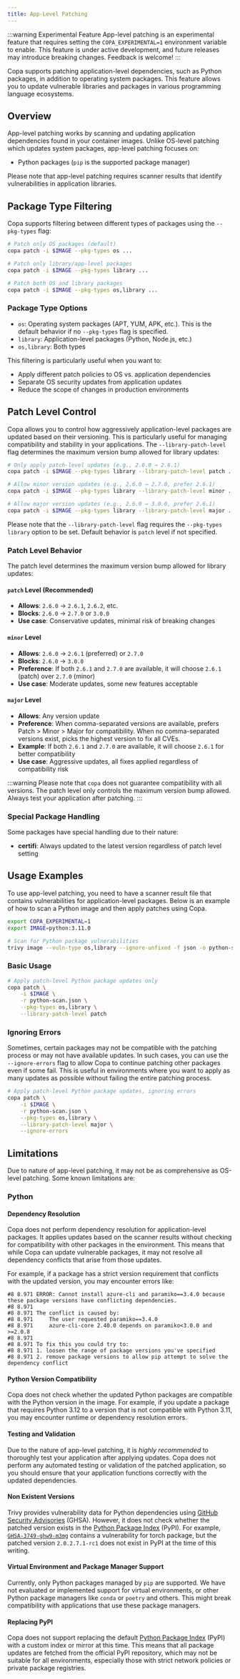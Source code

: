 ```yaml
---
title: App-Level Patching
---
```


:::warning Experimental Feature
App-level patching is an experimental feature that requires setting the `COPA_EXPERIMENTAL=1` environment variable to enable. This feature is under active development, and future releases may introduce breaking changes. Feedback is welcome!
:::

Copa supports patching application-level dependencies, such as Python packages, in addition to operating system packages. This feature allows you to update vulnerable libraries and packages in various programming language ecosystems.

## Overview

App-level patching works by scanning and updating application dependencies found in your container images. Unlike OS-level patching which updates system packages, app-level patching focuses on:

- Python packages (`pip` is the supported package manager)

Please note that app-level patching requires scanner results that identify vulnerabilities in application libraries.

## Package Type Filtering

Copa supports filtering between different types of packages using the `--pkg-types` flag:

```bash
# Patch only OS packages (default)
copa patch -i $IMAGE --pkg-types os ...

# Patch only library/app-level packages
copa patch -i $IMAGE --pkg-types library ...

# Patch both OS and library packages
copa patch -i $IMAGE --pkg-types os,library ...
```

### Package Type Options

- `os`: Operating system packages (APT, YUM, APK, etc.). This is the default behavior if no `--pkg-types` flag is specified.
- `library`: Application-level packages (Python, Node.js, etc.)
- `os,library`: Both types

This filtering is particularly useful when you want to:

- Apply different patch policies to OS vs. application dependencies
- Separate OS security updates from application updates
- Reduce the scope of changes in production environments

## Patch Level Control

Copa allows you to control how aggressively application-level packages are updated based on their versioning. This is particularly useful for managing compatibility and stability in your applications. The `--library-patch-level` flag determines the maximum version bump allowed for library updates:

```bash
# Only apply patch-level updates (e.g., 2.6.0 → 2.6.1)
copa patch -i $IMAGE --pkg-types library --library-patch-level patch ...

# Allow minor version updates (e.g., 2.6.0 → 2.7.0, prefer 2.6.1)
copa patch -i $IMAGE --pkg-types library --library-patch-level minor ...

# Allow major version updates (e.g., 2.6.0 → 3.0.0, prefer 2.6.1)
copa patch -i $IMAGE --pkg-types library --library-patch-level major ...
```

Please note that the `--library-patch-level` flag requires the `--pkg-types library` option to be set. Default behavior is `patch` level if not specified.

### Patch Level Behavior

The patch level determines the maximum version bump allowed for library updates:

#### `patch` Level (Recommended)

- **Allows**: `2.6.0` → `2.6.1`, `2.6.2`, etc.
- **Blocks**: `2.6.0` → `2.7.0` or `3.0.0`
- **Use case**: Conservative updates, minimal risk of breaking changes

#### `minor` Level

- **Allows**: `2.6.0` → `2.6.1` (preferred) or `2.7.0`
- **Blocks**: `2.6.0` → `3.0.0`
- **Preference**: If both `2.6.1` and `2.7.0` are available, it will choose `2.6.1` (patch) over `2.7.0` (minor)
- **Use case**: Moderate updates, some new features acceptable

#### `major` Level

- **Allows**: Any version update
- **Preference**: When comma-separated versions are available, prefers Patch > Minor > Major for compatibility. When no comma-separated versions exist, picks the highest version to fix all CVEs.
- **Example**: If both `2.6.1` and `2.7.0` are available, it will choose `2.6.1` for better compatibility
- **Use case**: Aggressive updates, all fixes applied regardless of compatibility risk

:::warning
Please note that `copa` does not guarantee compatibility with all versions. The patch level only controls the maximum version bump allowed. Always test your application after patching.
:::

### Special Package Handling

Some packages have special handling due to their nature:

- **certifi**: Always updated to the latest version regardless of patch level setting

## Usage Examples

To use app-level patching, you need to have a scanner result file that contains vulnerabilities for application-level packages. Below is an example of how to scan a Python image and then apply patches using Copa.

```bash
export COPA_EXPERIMENTAL=1
export IMAGE=python:3.11.0

# Scan for Python package vulnerabilities
trivy image --vuln-type os,library --ignore-unfixed -f json -o python-scan.json $IMAGE
```

### Basic Usage

```bash
# Apply patch-level Python package updates only
copa patch \
    -i $IMAGE \
    -r python-scan.json \
    --pkg-types os,library \
    --library-patch-level patch
```

### Ignoring Errors

Sometimes, certain packages may not be compatible with the patching process or may not have available updates. In such cases, you can use the `--ignore-errors` flag to allow Copa to continue patching other packages even if some fail. This is useful in environments where you want to apply as many updates as possible without failing the entire patching process.

```bash
# Apply patch-level Python package updates, ignoring errors
copa patch \
    -i $IMAGE \
    -r python-scan.json \
    --pkg-types os,library \
    --library-patch-level major \
    --ignore-errors
```

## Limitations

Due to nature of app-level patching, it may not be as comprehensive as OS-level patching. Some known limitations are:

### Python

#### Dependency Resolution

Copa does not perform dependency resolution for application-level packages. It applies updates based on the scanner results without checking for compatibility with other packages in the environment. This means that while Copa can update vulnerable packages, it may not resolve all dependency conflicts that arise from those updates.

For example, if a package has a strict version requirement that conflicts with the updated version, you may encounter errors like:

```shell
#8 8.971 ERROR: Cannot install azure-cli and paramiko==3.4.0 because these package versions have conflicting dependencies.
#8 8.971
#8 8.971 The conflict is caused by:
#8 8.971     The user requested paramiko==3.4.0
#8 8.971     azure-cli-core 2.40.0 depends on paramiko<3.0.0 and >=2.0.8
#8 8.971
#8 8.971 To fix this you could try to:
#8 8.971 1. loosen the range of package versions you've specified
#8 8.971 2. remove package versions to allow pip attempt to solve the dependency conflict
```

#### Python Version Compatibility

Copa does not check whether the updated Python packages are compatible with the Python version in the image. For example, if you update a package that requires Python 3.12 to a version that is not compatible with Python 3.11, you may encounter runtime or dependency resolution errors.

#### Testing and Validation

Due to the nature of app-level patching, it is *highly recommended* to thoroughly test your application after applying updates. Copa does not perform any automated testing or validation of the patched application, so you should ensure that your application functions correctly with the updated dependencies.

#### Non Existent Versions

Trivy provides vulnerability data for Python dependencies using [GitHub Security Advisories](https://github.com/advisories) (GHSA). However, it does not check whether the patched version exists in the [Python Package Index](https://pypi.org) (PyPI). For example, [`GHSA-3749-ghw9-m3mg`](https://github.com/advisories/GHSA-3749-ghw9-m3mg) contains a vulnerability for torch package, but the patched version `2.0.2.7.1-rc1` does not exist in PyPI at the time of this writing.

#### Virtual Environment and Package Manager Support

Currently, only Python packages managed by `pip` are supported. We have not evaluated or implemented support for virtual environments, or other Python package managers like `conda` or `poetry` and others. This might break compatibility with applications that use these package managers.

#### Replacing PyPI

Copa does not support replacing the default [Python Package Index](https://pypi.org) (PyPI) with a custom index or mirror at this time. This means that all package updates are fetched from the official PyPI repository, which may not be suitable for all environments, especially those with strict network policies or private package registries.
